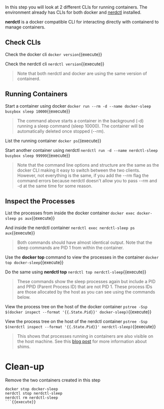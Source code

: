 In this step you will look at 2 different CLIs for running containers. The environment already has CLIs for both docker and [nerdctl](https://github.com/containerd/nerdctl) installed.

**nerdctl** is a docker compatible CLI for interacting directly with containerd to manage containers. 

## Check CLIs

Check the docker cli `docker version`{{execute}}

Check the nerdctl cli `nerdctl version`{{execute}}

> Note that both nerdctl and docker are using the same version of containerd.

## Running Containers

Start a container using docker `docker run --rm -d --name docker-sleep busybox sleep 10000`{{execute}}

> The command above starts a container in the background (-d) running a sleep command (sleep 10000). The container will be automatically deleted once stopped (--rm).

List the running container `docker ps`{{execute}}

Start another container using nerdctl `nerdctl run -d --name nerdctl-sleep busybox sleep 99999`{{execute}}

> Note that the command line options and structure are the same as the docker CLI making it easy to switch between the two clients. However, not everything is the same, if you add the --rm flag the command errors because nerdctl doesn't allow you to pass --rm and -d at the same time for some reason.

## Inspect the Processes

List the processes from inside the docker container `docker exec docker-sleep ps aux`{{execute}}

And inside the nerdctl container `nerdctl exec nerdctl-sleep ps aux`{{execute}}

> Both commands should have almost identical output. Note that the sleep commands are PID 1 from within the container.

Use the **docker top** command to view the processes in the container `docker top docker-sleep`{{execute}}

Do the same using **nerdctl top** `nerdctl top nerdctl-sleep`{{execute}}

> These commands show the sleep processes again but include a PID and PPID (Parent Process ID) that are not PID 1. These process IDs are those allocated by the host as you can see using the commands below.

View the process tree on the host of the docker container `pstree -Ssp $(docker inspect --format '{{.State.Pid}}' docker-sleep)`{{execute}}

View the process tree on the host of the nerdctl container `pstree -Ssp $(nerdctl inspect --format '{{.State.Pid}}' nerdctl-sleep)`{{execute}}

> This shows that processes running in containers are also visible on the host machine. See this [blog post](https://iximiuz.com/en/posts/implementing-container-runtime-shim/) for more information about shims.

# Clean-up

Remove the two containers created in this step

```
docker stop docker-sleep
nerdctl stop nerdctl-sleep
nerdctl rm nerdctl-sleep
```{{execute}}